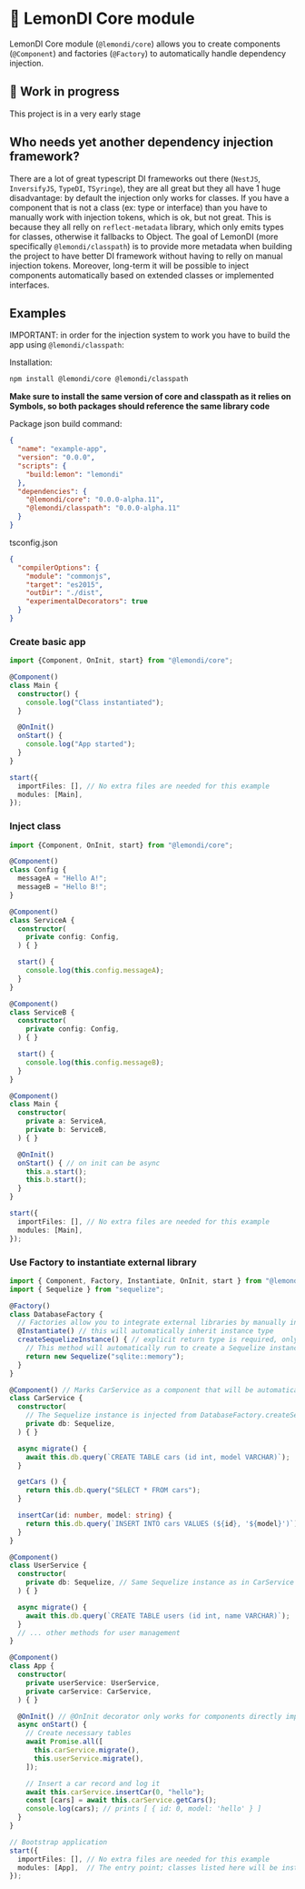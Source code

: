 # :lemon: LemonDI Core module

LemonDI Core module (`@lemondi/core`) allows you to create components (`@Component`) and factories (`@Factory`) to automatically handle dependency injection.

## :construction: Work in progress

This project is in a very early stage

## Who needs yet another dependency injection framework?

There are a lot of great typescript DI frameworks out there (`NestJS`, `InversifyJS`, `TypeDI`, `TSyringe`), they are all great but they all have 1 huge disadvantage: by default the injection only works for classes.
If you have a component that is not a class (ex: type or interface) than you have to manually work with injection tokens, which is ok, but not great.
This is because they all relly on `reflect-metadata` library, which only emits types for classes, otherwise it fallbacks to Object.
The goal of LemonDI (more specifically `@lemondi/classpath`) is to provide more metadata when building the project to have better DI framework without having to relly on manual injection tokens.
Moreover, long-term it will be possible to inject components automatically based on extended classes or implemented interfaces. 

## Examples

IMPORTANT: in order for the injection system to work you have to build the app using `@lemondi/classpath`:

Installation:

```bash
npm install @lemondi/core @lemondi/classpath
```

**Make sure to install the same version of core and classpath as it relies on Symbols, so both packages should reference the same library code**

Package json build command:

```json
{
  "name": "example-app",
  "version": "0.0.0",
  "scripts": {
    "build:lemon": "lemondi"
  },
  "dependencies": {
    "@lemondi/core": "0.0.0-alpha.11",
    "@lemondi/classpath": "0.0.0-alpha.11"
  }
}
```

tsconfig.json

```json
{
  "compilerOptions": {
    "module": "commonjs",
    "target": "es2015",
    "outDir": "./dist",
    "experimentalDecorators": true
  }
}
```

### Create basic app

```typescript
import {Component, OnInit, start} from "@lemondi/core";

@Component()
class Main {
  constructor() {
    console.log("Class instantiated");
  }

  @OnInit()
  onStart() {
    console.log("App started");
  }
}

start({
  importFiles: [], // No extra files are needed for this example
  modules: [Main],
});
```

### Inject class

```typescript
import {Component, OnInit, start} from "@lemondi/core";

@Component()
class Config {
  messageA = "Hello A!";
  messageB = "Hello B!";
}

@Component()
class ServiceA {
  constructor(
    private config: Config,
  ) { }

  start() {
    console.log(this.config.messageA);
  }
}

@Component()
class ServiceB {
  constructor(
    private config: Config,
  ) { }

  start() {
    console.log(this.config.messageB);
  }
}

@Component()
class Main {
  constructor(
    private a: ServiceA,
    private b: ServiceB,
  ) { }

  @OnInit()
  onStart() { // on init can be async
    this.a.start();
    this.b.start();
  }
}

start({
  importFiles: [], // No extra files are needed for this example
  modules: [Main],
});
```

### Use Factory to instantiate external library

```typescript
import { Component, Factory, Instantiate, OnInit, start } from "@lemondi/core";
import { Sequelize } from "sequelize";

@Factory()
class DatabaseFactory {
  // Factories allow you to integrate external libraries by manually instantiating components
  @Instantiate() // this will automatically inherit instance type
  createSequelizeInstance() { // explicit return type is required, only classes can be used as factory types
    // This method will automatically run to create a Sequelize instance
    return new Sequelize("sqlite::memory");
  }
}

@Component() // Marks CarService as a component that will be automatically instantiated
class CarService {
  constructor(
    // The Sequelize instance is injected from DatabaseFactory.createSequelizeInstance()
    private db: Sequelize, 
  ) { }

  async migrate() {
    await this.db.query(`CREATE TABLE cars (id int, model VARCHAR)`);
  }

  getCars () {
    return this.db.query("SELECT * FROM cars");
  }

  insertCar(id: number, model: string) {
    return this.db.query(`INSERT INTO cars VALUES (${id}, '${model}')`);
  }
}

@Component()
class UserService {
  constructor(
    private db: Sequelize, // Same Sequelize instance as in CarService
  ) { }

  async migrate() {
    await this.db.query(`CREATE TABLE users (id int, name VARCHAR)`);
  }
  // ... other methods for user management
}

@Component()
class App {
  constructor(
    private userService: UserService,
    private carService: CarService,
  ) { }

  @OnInit() // @OnInit decorator only works for components directly imported in `start`
  async onStart() {
    // Create necessary tables
    await Promise.all([
      this.carService.migrate(),
      this.userService.migrate(),
    ]);

    // Insert a car record and log it
    await this.carService.insertCar(0, "hello");
    const [cars] = await this.carService.getCars();
    console.log(cars); // prints [ { id: 0, model: 'hello' } ]
  }
}

// Bootstrap application
start({
  importFiles: [], // No extra files are needed for this example
  modules: [App],  // The entry point; classes listed here will be instantiated automatically
});
```
